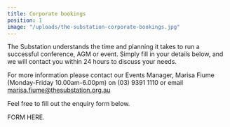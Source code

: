 ```yaml
---
title: Corporate bookings
position: 1
image: "/uploads/the-substation-corporate-bookings.jpg"
---
```


The Substation understands the time and planning it takes to run a successful conference, AGM or event. Simply fill in your details below, and we will contact you within 24 hours to discuss your needs.

For more information please contact our Events Manager, Marisa Fiume (Monday-Friday 10.00am-6.00pm) on (03) 9391 1110 or email marisa.fiume@thesubstation.org.au

Feel free to fill out the enquiry form below.

FORM HERE.
